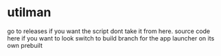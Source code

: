 # utilman
go to releases if you want the script
dont take it from here.
source code here if you want to look
switch to build branch for the app launcher on its own prebuilt
